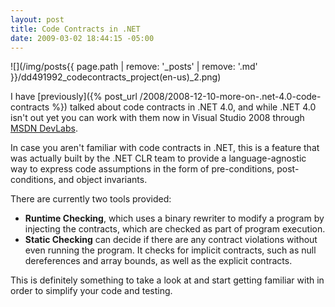 ```yaml
---
layout: post
title: Code Contracts in .NET
date: 2009-03-02 18:44:15 -05:00
---
```


![](/img/posts{{ page.path | remove: '_posts' | remove: '.md' }}/dd491992_codecontracts_project(en-us)_2.png) 

I have [previously]({% post_url /2008/2008-12-10-more-on-.net-4.0-code-contracts %}) talked about code contracts in .NET 4.0, and while .NET 4.0 isn't out yet you can work with them now in Visual Studio 2008 through [MSDN DevLabs](http://msdn.microsoft.com/en-us/devlabs/dd491992.aspx).

In case you aren't familiar with code contracts in .NET, this is a feature that was actually built by the .NET CLR team to provide a language-agnostic way to express code assumptions in the form of pre-conditions, post-conditions, and object invariants.

There are currently two tools provided:

* **Runtime Checking**, which uses a binary rewriter to modify a program by injecting the contracts, which are checked as part of program execution.
* **Static Checking** can decide if there are any contract violations without even running the program. It checks for implicit contracts, such as null dereferences and array bounds, as well as the explicit contracts.   

This is definitely something to take a look at and start getting familiar with in order to simplify your code and testing.
